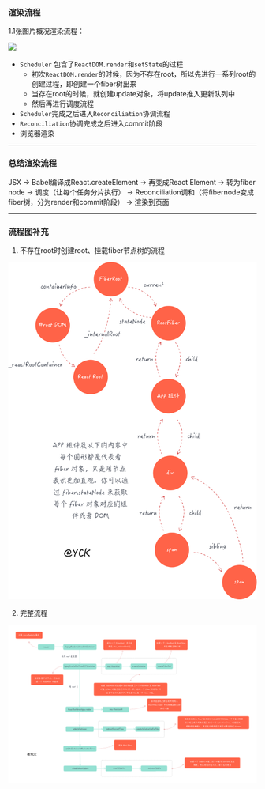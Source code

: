 ### 渲染流程

1.1张图片概况渲染流程：

![](https://pic3.zhimg.com/80/v2-019d3d028c103edd9e4d096ab44c823e_720w.jpg)

+ `Scheduler` 包含了`ReactDOM.render`和`setState`的过程
  + 初次`ReactDOM.render`的时候，因为不存在root，所以先进行一系列root的创建过程，即创建一个fiber树出来
  + 当存在root的时候，就创建update对象，将update推入更新队列中
  + 然后再进行调度流程
+ `Scheduler`完成之后进入`Reconciliation`协调流程
+ `Reconciliation`协调完成之后进入commit阶段
+ 浏览器渲染

---

### 总结渲染流程
JSX -> Babel编译成React.createElement -> 再变成React Element -> 转为fiber node -> 调度（让每个任务分片执行） -> 
Reconciliation调和（将fibernode变成fiber树，分为render和commit阶段） -> 渲染到页面 

---

### 流程图补充
1. 不存在root时创建root、挂载fiber节点树的流程

![](https://raw.githubusercontent.com/superwtt/MyFileRepository/main/image/React/渲染流程1.png)

2. 完整流程

![](https://raw.githubusercontent.com/superwtt/MyFileRepository/main/image/React/渲染流程2.png)













